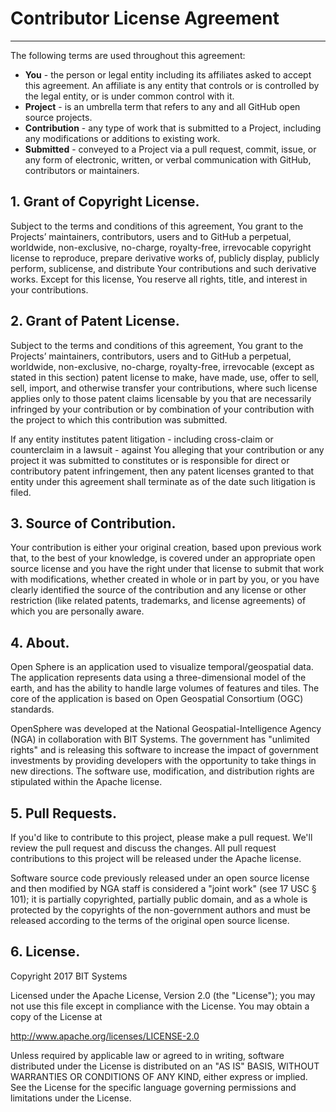 # Contributor License Agreement
---
The following terms are used throughout this agreement:
* **You** - the person or legal entity including its affiliates asked to accept this agreement. An affiliate is any entity that controls or is controlled by the legal entity, or is under common control with it.
* **Project** - is an umbrella term that refers to any and all GitHub open source projects.
* **Contribution** - any type of work that is submitted to a Project, including any modifications or additions to existing work.
* **Submitted** - conveyed to a Project via a pull request, commit, issue, or any form of electronic, written, or verbal communication with GitHub, contributors or maintainers.

## 1. Grant of Copyright License.
Subject to the terms and conditions of this agreement, You grant to the Projects’ maintainers, contributors, users and to GitHub a perpetual, worldwide, non-exclusive, no-charge, royalty-free, irrevocable copyright license to reproduce, prepare derivative works of, publicly display, publicly perform, sublicense, and distribute Your contributions and such derivative works. Except for this license, You reserve all rights, title, and interest in your contributions.
## 2. Grant of Patent License.
Subject to the terms and conditions of this agreement, You grant to the Projects’ maintainers, contributors, users and to GitHub a perpetual, worldwide, non-exclusive, no-charge, royalty-free, irrevocable (except as stated in this section) patent license to make, have made, use, offer to sell, sell, import, and otherwise transfer your contributions, where such license applies only to those patent claims licensable by you that are necessarily infringed by your contribution or by combination of your contribution with the project to which this contribution was submitted.

If any entity institutes patent litigation - including cross-claim or counterclaim in a lawsuit - against You alleging that your contribution or any project it was submitted to constitutes or is responsible for direct or contributory patent infringement, then any patent licenses granted to that entity under this agreement shall terminate as of the date such litigation is filed.
## 3. Source of Contribution.
Your contribution is either your original creation, based upon previous work that, to the best of your knowledge, is covered under an appropriate open source license and you have the right under that license to submit that work with modifications, whether created in whole or in part by you, or you have clearly identified the source of the contribution and any license or other restriction (like related patents, trademarks, and license agreements) of which you are personally aware.

## 4. About.
Open Sphere is an application used to visualize temporal/geospatial data. The application represents data using a three-dimensional model of the earth, and has the ability to handle large volumes of features and tiles. The core of the application is based on Open Geospatial Consortium (OGC) standards.

OpenSphere was developed at the National Geospatial-Intelligence Agency (NGA) in collaboration with BIT Systems. The government has "unlimited rights" and is releasing this software to increase the impact of government investments by providing developers with the opportunity to take things in new directions. The software use, modification, and distribution rights are stipulated within the Apache license.
## 5. Pull Requests.
If you'd like to contribute to this project, please make a pull request. We'll review the pull request and discuss the changes. All pull request contributions to this project will be released under the Apache license.

Software source code previously released under an open source license and then modified by NGA staff is considered a "joint work" (see 17 USC § 101); it is partially copyrighted, partially public domain, and as a whole is protected by the copyrights of the non-government authors and must be released according to the terms of the original open source license.
## 6. License.

Copyright 2017 BIT Systems

Licensed under the Apache License, Version 2.0 (the "License"); you may not use this file except in compliance with the License. You may obtain a copy of the License at

http://www.apache.org/licenses/LICENSE-2.0

Unless required by applicable law or agreed to in writing, software distributed under the License is distributed on an "AS IS" BASIS, WITHOUT WARRANTIES OR CONDITIONS OF ANY KIND, either express or implied. See the License for the specific language governing permissions and limitations under the License.